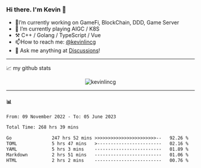 ### Hi there. I'm Kevin 👋

- 🔭I’m currently working on GameFi, BlockChain, DDD, Game Server
- 🌱 I’m currently playing AIGC / K8S
-   :hammer_and_pick: C++ / Golang / TypeScript / Vue
- 📫How to reach me: [@kevinlincg](https://twitter.com/kevinlincg) 
-   :thought_balloon: Ask me anything at [Discussions](https://github.com/kevinlincg/kevinlincg/discussions/new)!

---

📈 my github stats

<p align="center"> <img src="https://github-readme-stats-ouuan.vercel.app/api?username=kevinlincg&theme=dark&show_icons=true&count_private=true" alt="kevinlincg" />

---

#### :bar_chart: 

<!--START_SECTION:waka-->

```txt
From: 09 November 2022 - To: 05 June 2023

Total Time: 268 hrs 39 mins

Go               247 hrs 52 mins >>>>>>>>>>>>>>>>>>>>>>>--   92.26 %
TOML             5 hrs 47 mins   >------------------------   02.16 %
YAML             5 hrs 3 mins    -------------------------   01.89 %
Markdown         2 hrs 51 mins   -------------------------   01.06 %
HTML             2 hrs 2 mins    -------------------------   00.76 %
```

<!--END_SECTION:waka-->
